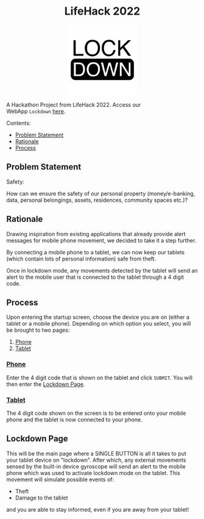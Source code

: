 <h1 align="center">
  <strong>LifeHack 2022</strong>
</h1><p align="center">
  <img src="https://raw.githubusercontent.com/nehcuy/lifehack-2022/main/src/utils/images/AppLogo.png" width="184" height="184" />
</p>

A Hackathon Project from LifeHack 2022. Access our WebApp&nbsp;`Lockdown`&nbsp;[here](https://lifehack2022-lockdown.vercel.app/).

Contents:

*   [Problem Statement](#problem-statement)
*   [Rationale](#rationale)
*   [Process](#process)

## **Problem Statement**

Safety:&nbsp;

How can we ensure the safety of our personal property (money/e-banking, data, personal belongings, assets, residences, community spaces etc.)?

## **Rationale**

Drawing inspiration from existing applications that already provide alert messages for mobile phone movement, we decided to take it a step further.&nbsp;

By connecting a mobile phone to a tablet, we can now keep our tablets (which contain lots of personal information) safe from theft.&nbsp;

Once in lockdown mode, any movements detected by the tablet will send an alert to the mobile user that is connected to the tablet through a 4 digit code.

## **Process**

Upon entering the startup screen, choose the device you are on (either a tablet or a mobile phone). Depending on which option you select, you will be brought to two pages:

1.  [Phone](#phone)
2.  [Tablet](#tablet)

### **<ins>Phone</ins>**

Enter the 4 digit code that is shown on the tablet and click&nbsp;`SUBMIT`. You will then enter the [Lockdown Page](#lockdown-page).

### **<ins>Tablet</ins>**

The 4 digit code shown on the screen is to be entered onto your mobile phone and the tablet is now connected to your phone.

## **Lockdown Page**

This will be the main page where a SINGLE BUTTON is all it takes to put your tablet device on "lockdown". After which, any external movements sensed by the built-in device gyroscope will send an alert to the mobile phone which was used to activate lockdown mode on the tablet. This movement will simulate possible events of:

*   Theft
*   Damage to the tablet&nbsp;

and you are able to stay informed, even if you are away from your tablet!